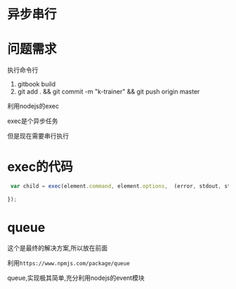 # 异步串行

# 问题需求 

执行命令行

1. gitbook build
2. git add . && git commit -m "k-trainer" && git push origin master 

利用nodejs的exec

exec是个异步任务

但是现在需要串行执行

# exec的代码

```javascript
 var child = exec(element.command, element.options,  (error, stdout, stderr) => {
             
});
```

# queue

这个是最终的解决方案,所以放在前面

利用`https://www.npmjs.com/package/queue`

queue,实现极其简单,充分利用nodejs的event模块

